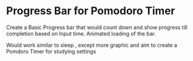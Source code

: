 # Progress Bar for Pomodoro Timer
Create a Basic Progress bar that would count down and show progress till completion based on Input time.
Animated loading of the bar.

Would work similar to sleep , except more graphic and aim to create a Pomdoro Timer for studying settings
